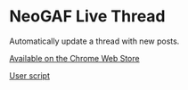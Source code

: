 NeoGAF Live Thread
===============================

Automatically update a thread with new posts.

[Available on the Chrome Web Store](https://chrome.google.com/webstore/detail/neogaf-live-thread/blbfgndoggabppkoehpipfadjelcofmp)

[User script](http://userscripts.org/scripts/show/78817)
